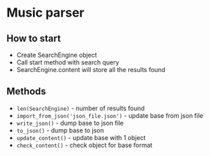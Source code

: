 # Music parser

## How to start
* Create SearchEngine object
* Call start method with search query
* SearchEngine.content will store all the results found 

## Methods
 * `len(SearchEngine)` - number of results found
 * `import_from_json('json_file.json')` - update base from json file
 * `write_json()` - dump base to json file
 * `to_json()` - dump base to json
 * `update_content()` - update base with 1 object
 * `check_content()` - check object for base format